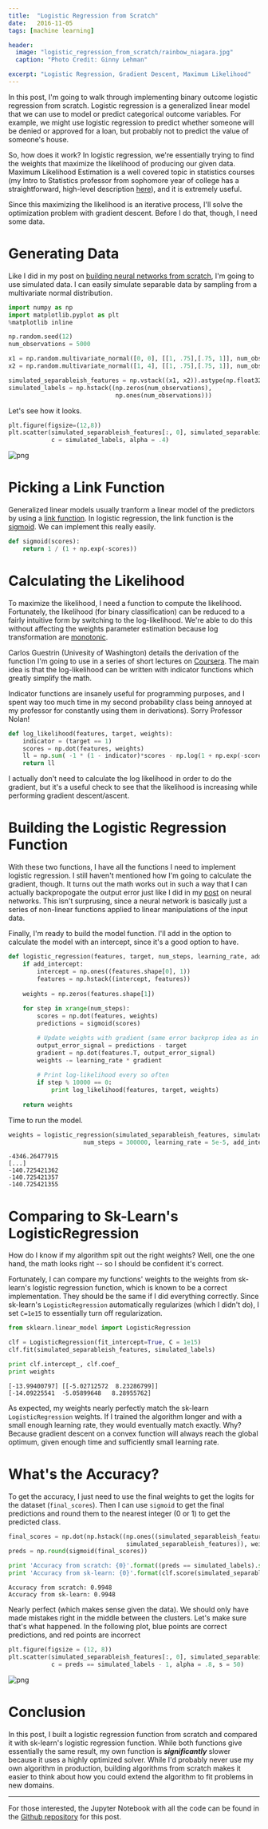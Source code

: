 ```yaml
---
title:  "Logistic Regression from Scratch"
date:   2016-11-05
tags: [machine learning]

header:
  image: "logistic_regression_from_scratch/rainbow_niagara.jpg"
  caption: "Photo Credit: Ginny Lehman"

excerpt: "Logistic Regression, Gradient Descent, Maximum Likelihood"
---
```


In this post, I'm going to walk through implementing binary outcome logistic regression from scratch. Logistic regression is a generalized linear model that we can use to model or predict categorical outcome variables. For example, we might use logistic regression to predict whether someone will be denied or approved for a loan, but probably not to predict the value of someone's house.

So, how does it work? In logistic regression, we're essentially trying to find the weights that maximize the likelihood of producing our given data. Maximum Likelihood Estimation is a well covered topic in statistics courses (my Intro to Statistics professor from sophomore year of college has a straightforward, high-level description [here](http://www2.stat.duke.edu/~banks/111-lectures.dir/lect10.pdf)), and it is extremely useful.

Since this maximizing the likelihood is an iterative process, I'll solve the optimization problem with gradient descent. Before I do that, though, I need some data.

# Generating Data
Like I did in my post on [building neural networks from scratch](https://beckernick.github.io/neural-network-scratch/), I'm going to use simulated data. I can easily simulate separable data by sampling from a multivariate normal distribution.


```python
import numpy as np
import matplotlib.pyplot as plt
%matplotlib inline

np.random.seed(12)
num_observations = 5000

x1 = np.random.multivariate_normal([0, 0], [[1, .75],[.75, 1]], num_observations)
x2 = np.random.multivariate_normal([1, 4], [[1, .75],[.75, 1]], num_observations)

simulated_separableish_features = np.vstack((x1, x2)).astype(np.float32)
simulated_labels = np.hstack((np.zeros(num_observations),
                              np.ones(num_observations)))
```

Let's see how it looks.


```python
plt.figure(figsize=(12,8))
plt.scatter(simulated_separableish_features[:, 0], simulated_separableish_features[:, 1],
            c = simulated_labels, alpha = .4)
```


![png](/images/logistic_regression_from_scratch/output_4_1.png?raw=True)


# Picking a Link Function
Generalized linear models usually tranform a linear model of the predictors by using a [link function](https://en.wikipedia.org/wiki/Generalized_linear_model#Link_function). In logistic regression, the link function is the [sigmoid](https://en.wikipedia.org/wiki/Sigmoid_function). We can implement this really easily.


```python
def sigmoid(scores):
    return 1 / (1 + np.exp(-scores))
```

# Calculating the Likelihood

To maximize the likelihood, I need a function to compute the likelihood. Fortunately, the likelihood (for binary classification) can be reduced to a fairly intuitive form by switching to the log-likelihood. We're able to do this without affecting the weights parameter estimation because log transformation are [monotonic](https://en.wikipedia.org/wiki/Monotonic_function).

Carlos Guestrin (Univesity of Washington) details the derivation of the function I'm going to use in a series of short lectures on [Coursera](https://www.coursera.org/learn/ml-classification/lecture/1ZeTC/very-optional-expressing-the-log-likelihood). The main idea is that the log-likelihood can be written with indicator functions which greatly simplify the math.

Indicator functions are insanely useful for programming purposes, and I spent way too much time in my second probability class being annoyed at my professor for constantly using them in derivations). Sorry Professor Nolan!


```python
def log_likelihood(features, target, weights):
    indicator = (target == 1)
    scores = np.dot(features, weights)
    ll = np.sum( -1 * (1 - indicator)*scores - np.log(1 + np.exp(-scores)) )
    return ll
```

I actually don't need to calculate the log likelihood in order to do the gradient, but it's a useful check to see that the likelihood is increasing while performing gradient descent/ascent.

# Building the Logistic Regression Function

With these two functions, I have all the functions I need to implement logistic regression. I still haven't mentioned how I'm going to calculate the gradient, though. It turns out the math works out in such a way that I can actually backpropogate the output error just like I did in my [post](https://beckernick.github.io/neural-network-scratch/) on neural networks. This isn't surprusing, since a neural network is basically just a series of non-linear functions applied to linear manipulations of the input data.

Finally, I'm ready to build the model function. I'll add in the option to calculate the model with an intercept, since it's a good option to have.


```python
def logistic_regression(features, target, num_steps, learning_rate, add_intercept = False):
    if add_intercept:
        intercept = np.ones((features.shape[0], 1))
        features = np.hstack((intercept, features))
        
    weights = np.zeros(features.shape[1])
    
    for step in xrange(num_steps):
        scores = np.dot(features, weights)
        predictions = sigmoid(scores)

        # Update weights with gradient (same error backprop idea as in the neural network post)
        output_error_signal = predictions - target
        gradient = np.dot(features.T, output_error_signal)
        weights -= learning_rate * gradient
        
        # Print log-likelihood every so often
        if step % 10000 == 0:
            print log_likelihood(features, target, weights)
        
    return weights
```

Time to run the model.


```python
weights = logistic_regression(simulated_separableish_features, simulated_labels,
                     num_steps = 300000, learning_rate = 5e-5, add_intercept=True)
```

    -4346.26477915
    [...]
    -140.725421362
    -140.725421357
    -140.725421355


# Comparing to Sk-Learn's LogisticRegression
How do I know if my algorithm spit out the right weights? Well, one the one hand, the math looks right -- so I should be confident it's correct.

Fortunately, I can compare my functions' weights to the weights from sk-learn's logistic regression function, which is known to be a correct implementation. They should be the same if I did everything correctly. Since sk-learn's `LogisticRegression` automatically regularizes (which I didn't do), I set `C=1e15` to essentially turn off regularization.


```python
from sklearn.linear_model import LogisticRegression

clf = LogisticRegression(fit_intercept=True, C = 1e15)
clf.fit(simulated_separableish_features, simulated_labels)

print clf.intercept_, clf.coef_
print weights
```

    [-13.99400797] [[-5.02712572  8.23286799]]
    [-14.09225541  -5.05899648   8.28955762]


As expected, my weights nearly perfectly match the sk-learn `LogisticRegression` weights. If I trained the algorithm longer and with a small enough learning rate, they would eventually match exactly. Why? Because gradient descent on a convex function will always reach the global optimum, given enough time and sufficiently small learning rate.

# What's the Accuracy?
To get the accuracy, I just need to use the final weights to get the logits for the dataset (`final_scores`). Then I can use `sigmoid` to get the final predictions and round them to the nearest integer (0 or 1) to get the predicted class.


```python
final_scores = np.dot(np.hstack((np.ones((simulated_separableish_features.shape[0], 1)),
                                 simulated_separableish_features)), weights)
preds = np.round(sigmoid(final_scores))

print 'Accuracy from scratch: {0}'.format((preds == simulated_labels).sum().astype(float) / len(preds))
print 'Accuracy from sk-learn: {0}'.format(clf.score(simulated_separableish_features, simulated_labels))
```

    Accuracy from scratch: 0.9948
    Accuracy from sk-learn: 0.9948


Nearly perfect (which makes sense given the data). We should only have made mistakes right in the middle between the clusters. Let's make sure that's what happened. In the following plot, blue points are correct predictions, and red points are incorrect


```python
plt.figure(figsize = (12, 8))
plt.scatter(simulated_separableish_features[:, 0], simulated_separableish_features[:, 1],
            c = preds == simulated_labels - 1, alpha = .8, s = 50)
```


![png](/images/logistic_regression_from_scratch/output_22_1.png?raw=True)


# Conclusion
In this post, I built a logistic regression function from scratch and compared it with sk-learn's logistic regression function. While both functions give essentially the same result, my own function is **_significantly_** slower because it uses a highly optimized solver. While I'd probably never use my own algorithm in production, building algorithms from scratch makes it easier to think about how you could extend the algorithm to fit problems in new domains.


***

For those interested, the Jupyter Notebook with all the code can be found in the [Github repository](https://github.com/beckernick/logistic_regression_from_scratch) for this post.
